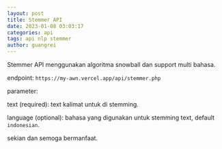 ```yaml
---
layout: post
title: Stemmer API
date: 2023-01-08 03:03:17
categories: api
tags: api nlp stemmer
author: guangrei
---
```


Stemmer API menggunakan algoritma snowball dan support multi bahasa. <!--more-->

endpoint: `https://my-awn.vercel.app/api/stemmer.php`

parameter:

text (required): text kalimat untuk di stemming.

language (optional): bahasa yang digunakan untuk stemming text, default `indonesian`.

sekian dan semoga bermanfaat.